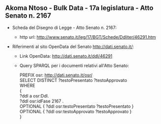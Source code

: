 ## Akoma Ntoso - Bulk Data - 17a legislatura - Atto Senato n. 2167 ##

* Scheda del Disegno di Legge - Atto Senato n. 2167:
	* http url: http://www.senato.it/leg/17/BGT/Schede/Ddliter/46291.htm

* Riferimenti al sito OpenData del Senato http://dati.senato.it/:
	* Link OpenData: http://dati.senato.it/ddl/46291
	* Query SPARQL per i documenti relativi all'Atto Senato:

        PREFIX osr: <http://dati.senato.it/osr/>  
		SELECT DISTINCT ?testoPresentato ?testoApprovato  
		WHERE  
		{  
		    ?ddl a osr:Ddl.  
		    ?ddl osr:idFase 2167 .  
		    OPTIONAL { ?ddl osr:testoPresentato ?testoPresentato }  
		    OPTIONAL { ?ddl osr:testoApprovato ?testoApprovato }  
		}
		